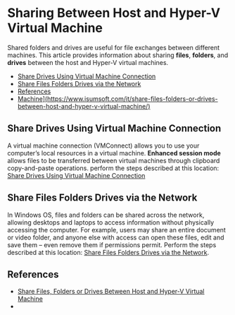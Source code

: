 # Sharing Between Host and Hyper-V Virtual Machine <!-- omit from toc -->

Shared folders and drives are useful for file exchanges between different machines. This article provides information about sharing **files**, **folders**, and **drives** between the host and Hyper-V virtual machines.

- [Share Drives Using Virtual Machine Connection](#share-drives-using-virtual-machine-connection)
- [Share Files Folders Drives via the Network](#share-files-folders-drives-via-the-network)
- [References](#references)
- [Machine\](https://www.isumsoft.com/it/share-files-folders-or-drives-between-host-and-hyper-v-virtual-machine/)](#machinehttpswwwisumsoftcomitshare-files-folders-or-drives-between-host-and-hyper-v-virtual-machine)

## Share Drives Using Virtual Machine Connection

A virtual machine connection (VMConnect) allows you to use your computer’s local
resources in a virtual machine. **Enhanced session mode** allows files to be
transferred between virtual machines through clipboard copy-and-paste
operations. perform the steps described at this
location: [Share Drives Using Virtual Machine
Connection](https://www.isumsoft.com/it/share-files-folders-or-drives-between-host-and-hyper-v-virtual-machine/#method1)


## Share Files Folders Drives via the Network

In Windows OS, files and folders can be shared across the network, allowing desktops and laptops to access information without physically accessing the computer. For example, users may share an entire document or video folder, and anyone else with access can open these files, edit and save them – even remove them if permissions permit. Perform the steps described at this
location: [Share Files Folders Drives via the Network](https://www.isumsoft.com/it/share-files-folders-or-drives-between-host-and-hyper-v-virtual-machine/#method2).

## References

- [Share Files, Folders or Drives Between Host and Hyper-V Virtual
  Machine](https://www.isumsoft.com/it/share-files-folders-or-drives-between-host-and-hyper-v-virtual-machine/)
- 